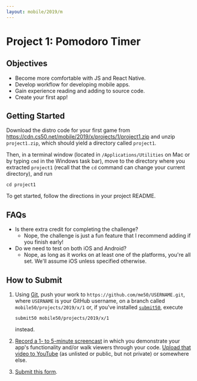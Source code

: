 ```yaml
---
layout: mobile/2019/m
---
```


# Project 1: Pomodoro Timer

## Objectives

* Become more comfortable with JS and React Native.
* Develop workflow for developing mobile apps.
* Gain experience reading and adding to source code.
* Create your first app!

## Getting Started

Download the distro code for your first game from <https://cdn.cs50.net/mobile/2019/x/projects/1/project1.zip> and unzip `project1.zip`, which should yield a directory called `project1`.

Then, in a terminal window (located in `/Applications/Utilities` on Mac or by typing
`cmd` in the Windows task bar), move to the directory where you extracted `project1`
(recall that the `cd` command can change your current directory), and run

```
cd project1
```

To get started, follow the directions in your project README.

## FAQs

- Is there extra credit for completing the challenge?
  - Nope, the challenge is just a fun feature that I recommend adding if you finish early!
- Do we need to test on both iOS and Android?
  - Nope, as long as it works on at least one of the platforms, you're all set. We'll assume iOS unless specified otherwise.

## How to Submit

1. Using [Git](https://git-scm.com/downloads), push your work to `https://github.com/me50/USERNAME.git`, where `USERNAME` is your GitHub username, on a branch called `mobile50/projects/2019/x/1` or, if you've installed [`submit50`](https://cs50.readthedocs.io/submit50/), execute

   ```
   submit50 mobile50/projects/2019/x/1
   ```

   instead.
1. [Record a 1- to 5-minute screencast](https://www.howtogeek.com/205742/how-to-record-your-windows-mac-linux-android-or-ios-screen/) in which you demonstrate your app's functionality and/or walk viewers through your code. [Upload that video to YouTube](https://www.youtube.com/upload) (as unlisted or public, but not private) or somewhere else.
1. [Submit this form](https://forms.cs50.io/b92d65c7-6dd0-40d3-93a8-75cc12cf2aed).
